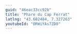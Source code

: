 ```yaml
---
guid: "46eac33cc92b"
title: "Phare du Cap Ferrat"
latlng: "43.682484, 7.327263"
youtubeId: "ORWiYAs7ZD0" 
---
```

